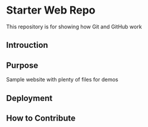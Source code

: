 # Starter Web Repo

This repository is for showing how Git and GitHub work

## Introuction

## Purpose

Sample website with plenty of files for demos

## Deployment

## How to Contribute